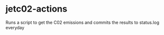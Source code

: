 # jetc02-actions

Runs a script to get the C02 emissions and commits the results to status.log everyday
